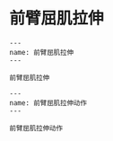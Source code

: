 # 前臂屈肌拉伸

```{figure} assets/img/2022-01-17-13-37-15.png
---
name: 前臂屈肌拉伸
---

前臂屈肌拉伸
```

```{figure} assets/img/2022-01-17-13-37-59.png
---
name: 前臂屈肌拉伸动作
---

前臂屈肌拉伸动作
```